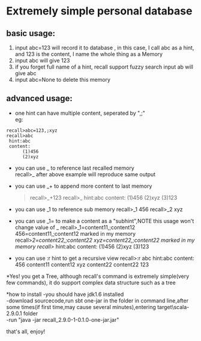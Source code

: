 Extremely simple personal database  
=========================================
  
basic usage:
------------------
1. input abc=123 will record it to database   , in this case, I call abc as a hint, and 123 is the content, I name the whole thing as a Memory
2. input abc will give 123
3. if you forget full name of a hint, recall support fuzzy search
input ab  will give abc  
4. input abc=None to delete this memory

advanced usage:
------------------
* one hint can have multiple content, seperated by ",;"  
eg:

```
recall>abc=123,;xyz
recall>abc
 hint:abc
 content:
      (1)456
      (2)xyz
 ```
 
* you can use _ to reference last recalled memory  
recall>_  after above example will reproduce same output  

* you can use _+ to append more content to last memory
    <blockquote>
    recall>_+123  
    recall>_  
    hint:abc  
    content:  
      (1)456  
      (2)xyz  
      (3)123  
    </blockquote>
  
* you can use _1 to reference sub memory
recall>_1
456
recall>_2
xyz

* you can use _1= to make a content as a "subhint",NOTE this usage won't change value of _
recall>_1=content11,;content12
456=content11,;content12 marked in my memory
recall>_2=content22,;content22
xyz=content22,;content22 marked in my memory
recall>_
hint:abc
content:
  (1)456
  (2)xyz
  (3)123
  
* you can use :r hint to get a recursive view
recall>:r abc
hint:abc
content:
    456
        content11
        content12
    xyz
        content22
        content22
    123

*Yes! you get a Tree, although recall's command is extremely simple(very few commands), it do support complex data structure such as a tree  

*how to install
-you should have jdk1.6 installed  
-download sourcecode,run sbt one-jar in the folder in command line,after some times(if first time,may cause several minutes),entering target\scala-2.9.0.1 folder  
-run "java -jar recall_2.9.0-1-0.1.0-one-jar.jar"   

that's all, enjoy! 

